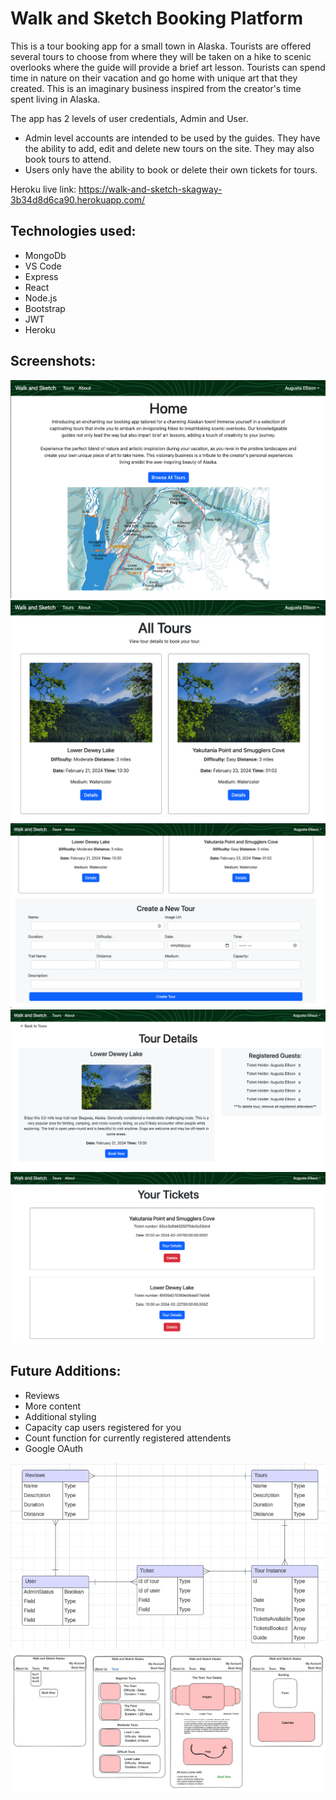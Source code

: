 # Walk and Sketch Booking Platform

This is a tour booking app for a small town in Alaska. Tourists are offered several tours to choose from where they will be taken on a hike to scenic overlooks where the guide will provide a brief art lesson. Tourists can spend time in nature on their vacation and go home with unique art that they created. This is an imaginary business inspired from the creator's time spent living in Alaska. 

The app has 2 levels of user credentials, Admin and User. 
- Admin level accounts are intended to be used by the guides. They have the ability to add, edit and delete new tours on the site. They may also book tours to attend.
- Users only have the ability to book or delete their own tickets for tours. 

Heroku live link: https://walk-and-sketch-skagway-3b34d8d6ca90.herokuapp.com/

## Technologies used:
- MongoDb
- VS Code
- Express
- React
- Node.js
- Bootstrap
- JWT
- Heroku

## Screenshots:

![screenshot1](./src/assets/images/Screenshot%202024-03-12%20at%204.57.46%20PM.png)
![screenshot1](./src/assets/images/Screenshot%202024-03-12%20at%204.57.56%20PM.png)
![screenshot1](./src/assets/images/Screenshot%202024-03-12%20at%204.58.43%20PM.png)
![screenshot1](./src/assets/images/Screenshot%202024-03-12%20at%204.58.56%20PM.png)
![screenshot1](./src/assets/images/Screenshot%202024-03-12%20at%204.59.09%20PM.png)

## Future Additions:
- Reviews
- More content
- Additional styling
- Capacity cap users registered for you
- Count function for currently registered attendents 
- Google OAuth

![ERD](./src/assets/images/ERD.png) 
![Wireframes](./src/assets/images/Wireframes.png)

